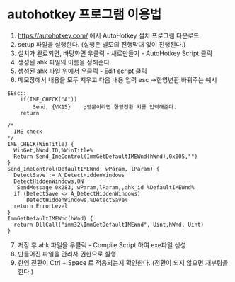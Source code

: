 # autohotkey 프로그램 이용법

1. https://autohotkey.com/ 에서 AutoHotkey 설치 프로그램 다운로드
2. setup 파일을 실행한다. (실행은 별도의 진행막대 없이 진행된다.)
3. 설치가 완료되면, 바탕화면 우클릭 - 새로만들기 - AutoHotkey Script 클릭
4. 생성된 ahk 파일의 이름을 정해준다. 
5. 생성된 ahk 파일 위에서 우클릭 - Edit script 클릭
6. 메모장에서 내용을 모두 지우고 다음 내용 입력
esc ->한영변환 바꿔주는 예시 
```
$Esc::
    if(IME_CHECK("A"))
        Send, {VK15}    ;영문이라면 한영전환 키를 입력해준다.
    return

/*
  IME check 
*/
IME_CHECK(WinTitle) {
  WinGet,hWnd,ID,%WinTitle%
  Return Send_ImeControl(ImmGetDefaultIMEWnd(hWnd),0x005,"")
}
Send_ImeControl(DefaultIMEWnd, wParam, lParam) {
  DetectSave := A_DetectHiddenWindows
  DetectHiddenWindows,ON
   SendMessage 0x283, wParam,lParam,,ahk_id %DefaultIMEWnd%
  if (DetectSave <> A_DetectHiddenWindows)
      DetectHiddenWindows,%DetectSave%
  return ErrorLevel
}
ImmGetDefaultIMEWnd(hWnd) {
  return DllCall("imm32\ImmGetDefaultIMEWnd", Uint,hWnd, Uint)
}
```
7. 저장 후 ahk 파일을  우클릭 - Compile Script 하여 exe파일 생성
8. 만들어진 파일을 관리자 권한으로 실행 
9. 한영 전환이 Ctrl + Space 로 적용되는지 확인한다. (전환이 되지 않으면 재부팅을 한다.)